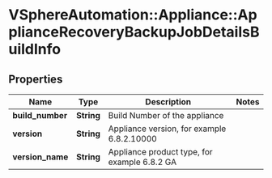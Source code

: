 # VSphereAutomation::Appliance::ApplianceRecoveryBackupJobDetailsBuildInfo

## Properties
Name | Type | Description | Notes
------------ | ------------- | ------------- | -------------
**build_number** | **String** | Build Number of the appliance | 
**version** | **String** | Appliance version, for example 6.8.2.10000 | 
**version_name** | **String** | Appliance product type, for example 6.8.2 GA | 


